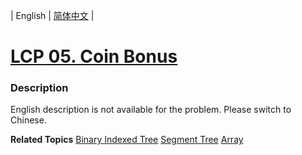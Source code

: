 | English | [简体中文](README.md) |

# [LCP 05. Coin Bonus](https://leetcode-cn.com/problems/coin-bonus)
 ### Description
<p>English description is not available for the problem. Please switch to Chinese.</p>

**Related Topics**  [Binary Indexed Tree](https://leetcode-cn.com/tag/binary-indexed-tree) [Segment Tree](https://leetcode-cn.com/tag/segment-tree) [Array](https://leetcode-cn.com/tag/array) 